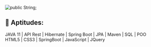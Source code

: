 ![public String;](https://user-images.githubusercontent.com/79877290/131430379-3a7612de-ad48-4dda-a6be-b382adeaf705.gif)

## 🔧 Aptitudes:
JAVA 11 | API Rest | Hibernate | Spring Boot | JPA | Maven | SQL | POO
HTML5 | CSS3 | SpringBoot | JavaScript | JQuery




